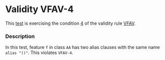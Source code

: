 # Validity VFAV-4

This [test](.) is exercising the condition [4](../Readme.md) of the validity rule [VFAV](../../vfav/Readme.md).

### Description

In this test, feature `f` in class `AA` has two alias clauses with the same name `alias "()"`. This violates `VFAV-4`.
